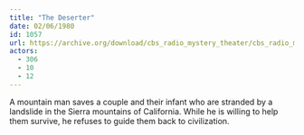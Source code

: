 ```yaml
---
title: "The Deserter"
date: 02/06/1980
id: 1057
url: https://archive.org/download/cbs_radio_mystery_theater/cbs_radio_mystery_theater-1051-1100.zip/cbs_radio_mystery_theater-1051-1100%2Fcbsrmt_1057_the_deserter.mp3
actors:
  - 306
  - 10
  - 12
---
```

A mountain man saves a couple and their infant who are stranded by a landslide in the Sierra mountains of California. While he is willing to help them survive, he refuses to guide them back to civilization.